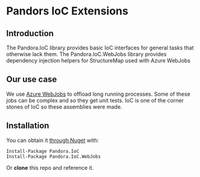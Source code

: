 # Pandors IoC Extensions

## Introduction
The Pandora.IoC library provides basic IoC interfaces for general tasks that otherwise lack them.
The Pandora.IoC.WebJobs library provides dependency injection helpers for StructureMap used with Azure WebJobs

## Our use case
We use [Azure WebJobs](1) to offload long running processes. Some of these jobs can be complex and so they get unit tests. IoC is one of the corner stones of IoC so these assemblies were made.

## Installation

You can obtain it [through Nuget](https://www.nuget.org/packages/Pandora.IoC/) with:

    Install-Package Pandora.IoC
    Install-Package Pandora.IoC.WebJobs

Or **clone** this repo and reference it.

[\\]: Refrences
[1]: https://github.com/Azure/azure-webjobs-sdk